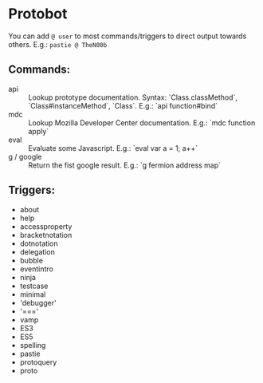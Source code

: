 # Protobot

You can add `@ user` to most commands/triggers to direct output towards others. E.g.: `pastie @ TheN00b`

## Commands:

<dl>
  <dt>api
  <dd>Lookup prototype documentation. Syntax: `Class.classMethod`, `Class#instanceMethod`, `Class`. E.g.: `api function#bind`

  <dt>mdc
  <dd>Lookup Mozilla Developer Center documentation. E.g.: `mdc function apply`

  <dt>eval
  <dd>Evaluate some Javascript. E.g.: `eval var a = 1; a++`

  <dt>g / google
  <dd>Return the fist google result. E.g.: `g fermion address map`
</dl>

## Triggers:

* about
* help
* accessproperty
* bracketnotation
* dotnotation
* delegation
* bubble
* eventintro
* ninja
* testcase
* minimal
* 'debugger'
* '==='
* vamp
* ES3
* ES5
* spelling
* pastie
* protoquery
* proto

